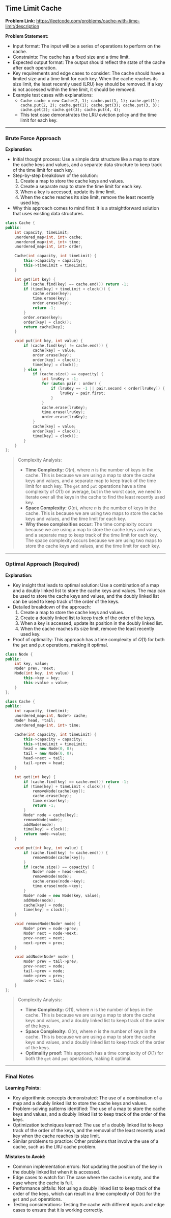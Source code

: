 ## Time Limit Cache
**Problem Link:** https://leetcode.com/problems/cache-with-time-limit/description

**Problem Statement:**
- Input format: The input will be a series of operations to perform on the cache.
- Constraints: The cache has a fixed size and a time limit.
- Expected output format: The output should reflect the state of the cache after each operation.
- Key requirements and edge cases to consider: The cache should have a limited size and a time limit for each key. When the cache reaches its size limit, the least recently used (LRU) key should be removed. If a key is not accessed within the time limit, it should be removed.
- Example test cases with explanations:
  - `Cache cache = new Cache(2, 1); cache.put(1, 1); cache.get(1); cache.put(2, 2); cache.get(1); cache.get(3); cache.put(3, 3); cache.get(2); cache.get(3); cache.put(4, 4);`
  - This test case demonstrates the LRU eviction policy and the time limit for each key.

---

### Brute Force Approach
**Explanation:**
- Initial thought process: Use a simple data structure like a map to store the cache keys and values, and a separate data structure to keep track of the time limit for each key.
- Step-by-step breakdown of the solution:
  1. Create a map to store the cache keys and values.
  2. Create a separate map to store the time limit for each key.
  3. When a key is accessed, update its time limit.
  4. When the cache reaches its size limit, remove the least recently used key.
- Why this approach comes to mind first: It is a straightforward solution that uses existing data structures.

```cpp
class Cache {
public:
    int capacity, timeLimit;
    unordered_map<int, int> cache;
    unordered_map<int, int> time;
    unordered_map<int, int> order;

    Cache(int capacity, int timeLimit) {
        this->capacity = capacity;
        this->timeLimit = timeLimit;
    }

    int get(int key) {
        if (cache.find(key) == cache.end()) return -1;
        if (time[key] + timeLimit < clock()) {
            cache.erase(key);
            time.erase(key);
            order.erase(key);
            return -1;
        }
        order.erase(key);
        order[key] = clock();
        return cache[key];
    }

    void put(int key, int value) {
        if (cache.find(key) != cache.end()) {
            cache[key] = value;
            order.erase(key);
            order[key] = clock();
            time[key] = clock();
        } else {
            if (cache.size() == capacity) {
                int lruKey = -1;
                for (auto& pair : order) {
                    if (lruKey == -1 || pair.second < order[lruKey]) {
                        lruKey = pair.first;
                    }
                }
                cache.erase(lruKey);
                time.erase(lruKey);
                order.erase(lruKey);
            }
            cache[key] = value;
            order[key] = clock();
            time[key] = clock();
        }
    }
};
```

> Complexity Analysis:
> - **Time Complexity:** $O(n)$, where $n$ is the number of keys in the cache. This is because we are using a map to store the cache keys and values, and a separate map to keep track of the time limit for each key. The `get` and `put` operations have a time complexity of $O(1)$ on average, but in the worst case, we need to iterate over all the keys in the cache to find the least recently used key.
> - **Space Complexity:** $O(n)$, where $n$ is the number of keys in the cache. This is because we are using two maps to store the cache keys and values, and the time limit for each key.
> - **Why these complexities occur:** The time complexity occurs because we are using a map to store the cache keys and values, and a separate map to keep track of the time limit for each key. The space complexity occurs because we are using two maps to store the cache keys and values, and the time limit for each key.

---

### Optimal Approach (Required)

**Explanation:**
- Key insight that leads to optimal solution: Use a combination of a map and a doubly linked list to store the cache keys and values. The map can be used to store the cache keys and values, and the doubly linked list can be used to keep track of the order of the keys.
- Detailed breakdown of the approach:
  1. Create a map to store the cache keys and values.
  2. Create a doubly linked list to keep track of the order of the keys.
  3. When a key is accessed, update its position in the doubly linked list.
  4. When the cache reaches its size limit, remove the least recently used key.
- Proof of optimality: This approach has a time complexity of $O(1)$ for both the `get` and `put` operations, making it optimal.

```cpp
class Node {
public:
    int key, value;
    Node* prev, *next;
    Node(int key, int value) {
        this->key = key;
        this->value = value;
    }
};

class Cache {
public:
    int capacity, timeLimit;
    unordered_map<int, Node*> cache;
    Node* head, *tail;
    unordered_map<int, int> time;

    Cache(int capacity, int timeLimit) {
        this->capacity = capacity;
        this->timeLimit = timeLimit;
        head = new Node(0, 0);
        tail = new Node(0, 0);
        head->next = tail;
        tail->prev = head;
    }

    int get(int key) {
        if (cache.find(key) == cache.end()) return -1;
        if (time[key] + timeLimit < clock()) {
            removeNode(cache[key]);
            cache.erase(key);
            time.erase(key);
            return -1;
        }
        Node* node = cache[key];
        removeNode(node);
        addNode(node);
        time[key] = clock();
        return node->value;
    }

    void put(int key, int value) {
        if (cache.find(key) != cache.end()) {
            removeNode(cache[key]);
        }
        if (cache.size() == capacity) {
            Node* node = head->next;
            removeNode(node);
            cache.erase(node->key);
            time.erase(node->key);
        }
        Node* node = new Node(key, value);
        addNode(node);
        cache[key] = node;
        time[key] = clock();
    }

    void removeNode(Node* node) {
        Node* prev = node->prev;
        Node* next = node->next;
        prev->next = next;
        next->prev = prev;
    }

    void addNode(Node* node) {
        Node* prev = tail->prev;
        prev->next = node;
        tail->prev = node;
        node->prev = prev;
        node->next = tail;
    }
};
```

> Complexity Analysis:
> - **Time Complexity:** $O(1)$, where $n$ is the number of keys in the cache. This is because we are using a map to store the cache keys and values, and a doubly linked list to keep track of the order of the keys.
> - **Space Complexity:** $O(n)$, where $n$ is the number of keys in the cache. This is because we are using a map to store the cache keys and values, and a doubly linked list to keep track of the order of the keys.
> - **Optimality proof:** This approach has a time complexity of $O(1)$ for both the `get` and `put` operations, making it optimal.

---

### Final Notes

**Learning Points:**
- Key algorithmic concepts demonstrated: The use of a combination of a map and a doubly linked list to store the cache keys and values.
- Problem-solving patterns identified: The use of a map to store the cache keys and values, and a doubly linked list to keep track of the order of the keys.
- Optimization techniques learned: The use of a doubly linked list to keep track of the order of the keys, and the removal of the least recently used key when the cache reaches its size limit.
- Similar problems to practice: Other problems that involve the use of a cache, such as the LRU cache problem.

**Mistakes to Avoid:**
- Common implementation errors: Not updating the position of the key in the doubly linked list when it is accessed.
- Edge cases to watch for: The case where the cache is empty, and the case where the cache is full.
- Performance pitfalls: Not using a doubly linked list to keep track of the order of the keys, which can result in a time complexity of $O(n)$ for the `get` and `put` operations.
- Testing considerations: Testing the cache with different inputs and edge cases to ensure that it is working correctly.